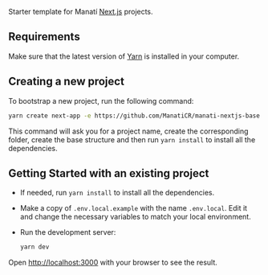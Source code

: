 Starter template for Manatí [Next.js](https://nextjs.org/) projects.

## Requirements

Make sure that the latest version of [Yarn](https://yarnpkg.com/) is installed in your computer.

## Creating a new project

To bootstrap a new project, run the following command:

```bash
yarn create next-app -e https://github.com/ManatiCR/manati-nextjs-base
```

This command will ask you for a project name, create the corresponding folder,
create the base structure and then run `yarn install` to install all the
dependencies.

## Getting Started with an existing project

* If needed, run `yarn install` to install all the dependencies.

* Make a copy of `.env.local.example` with the name `.env.local`. Edit it and
  change the necessary variables to match your local environment.

* Run the development server:

    ```bash
    yarn dev
    ```

Open [http://localhost:3000](http://localhost:3000) with your browser to see the result.
